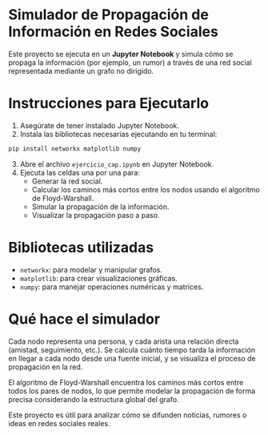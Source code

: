# Simulador de Propagación de Información en Redes Sociales

Este proyecto se ejecuta en un **Jupyter Notebook** y simula cómo se propaga la información (por ejemplo, un rumor) a través de una red social representada mediante un grafo no dirigido.

# Instrucciones para Ejecutarlo

1. Asegúrate de tener instalado Jupyter Notebook.
2. Instala las bibliotecas necesarias ejecutando en tu terminal:

```bash
pip install networkx matplotlib numpy
```

3. Abre el archivo `ejercicio_cap.ipynb` en Jupyter Notebook.
4. Ejecuta las celdas una por una para:
   - Generar la red social.
   - Calcular los caminos más cortos entre los nodos usando el algoritmo de Floyd-Warshall.
   - Simular la propagación de la información.
   - Visualizar la propagación paso a paso.

# Bibliotecas utilizadas

- `networkx`: para modelar y manipular grafos.
- `matplotlib`: para crear visualizaciones gráficas.
- `numpy`: para manejar operaciones numéricas y matrices.

# Qué hace el simulador

Cada nodo representa una persona, y cada arista una relación directa (amistad, seguimiento, etc.). Se calcula cuánto tiempo tarda la información en llegar a cada nodo desde una fuente inicial, y se visualiza el proceso de propagación en la red.

El algoritmo de Floyd-Warshall encuentra los caminos más cortos entre todos los pares de nodos, lo que permite modelar la propagación de forma precisa considerando la estructura global del grafo.

Este proyecto es útil para analizar cómo se difunden noticias, rumores o ideas en redes sociales reales.
